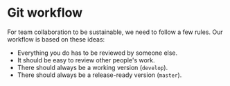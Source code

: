 # Git workflow

For team collaboration to be sustainable, we need to follow a few rules. Our workflow is based on these ideas:

* Everything you do has to be reviewed by someone else.
* It should be easy to review other people's work.
* There should always be a working version (`develop`).
* There should always be a release-ready version (`master`).
